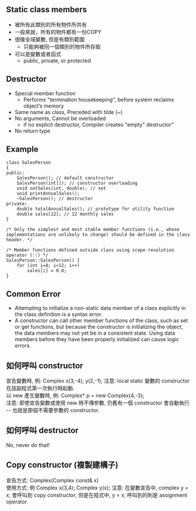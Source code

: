 ## Static class members
- 被所有此類別的所有物件所共有
- 一般來說，所有的物件都有一份COPY
- 很像全域變數, 但是有類別範圍
    - 只能夠被同一個類別的物件所存取
- 可以是變數或者函式
    - public, private, or protected

## Destructor
- Special member function 
    - Performs "termination housekeeping", before system reclaims object’s memory
- Same name as class, Preceded with tilde (~)
- No arguments, Cannot be overloaded
    - if no explicit destructor, Compiler creates "empty" destructor”
- No return type

## Example 
```
class SalesPerson 
{
public:
    SalesPerson(); // default constructor
    SalesPerson(int[]); // constructor overloading
    void setSales(int, double); // set 
    void printAnnualSales(); 
    ~SalesPerson(); // destructor
private:
    double totalAnnualSales(); // prototype for utility function
    double sales[12]; // 12 monthly sales
}

/* Only the simplest and most stable member functions (i.e., whose implementations are unlikely to change) should be defined in the class header. */

/* Member functions defined outside class using scope resolution operator (::) */
SalesPerson::SalesPerson() {
    for (int i=0; i<12; i++)
        sales[i] = 0.0;
}
```

## Common Error
- Attempting to initialize a non-static data member of a class explicitly in the class definition is a syntax error. <br/>
- A constructor can call other member functions of the class, such as set or get functions, but because the constructor is initializing the object, the data members may not yet be in a consistent state. Using data members before they have been properly initialized can cause logic errors.

## 如何呼叫 constructor
宣告變數時, 例: Complex x(3,-4), y(2,-1); 注意: local static 變數的 constructor 在該副程式第一次執行時起動. <br/>
以 new 產生變數時, 例: Complex* p = new Complex(4,-3); <br/>
注意: 即使宣告變數或使用 new 時不傳參數, 仍舊有一個 constructor 會自動執行 -- 也就是那個不需要參數的 constructor.

## 如何呼叫 destructor
No, never do that!

## Copy constructor (複製建構子)
宣告方式: Complex(Complex const& x) <br/>
使用方式: 例 Complex x(3,4); Complex y(x);
注意: 在變數宣告中, complex y = x; 會呼叫到 copy constructor; 但是在程式中, y = x; 呼叫到的則是 assignment operator.